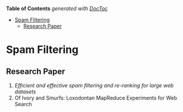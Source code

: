 **Table of Contents**  *generated with [DocToc](http://doctoc.herokuapp.com/)*

- [Spam Filtering](#spam-filtering)
	- [Research Paper](#research-paper)

# Spam Filtering


## Research Paper
1. _Efficient and effective spam filtering and re-ranking for large web datasets_
2. Of Ivory and Smurfs: Loxodontan MapReduce Experiments for Web Search
